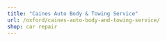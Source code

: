 ```yaml
---
title: "Caines Auto Body & Towing Service"
url: /oxford/caines-auto-body-and-towing-service/
shop: car repair
---
```

